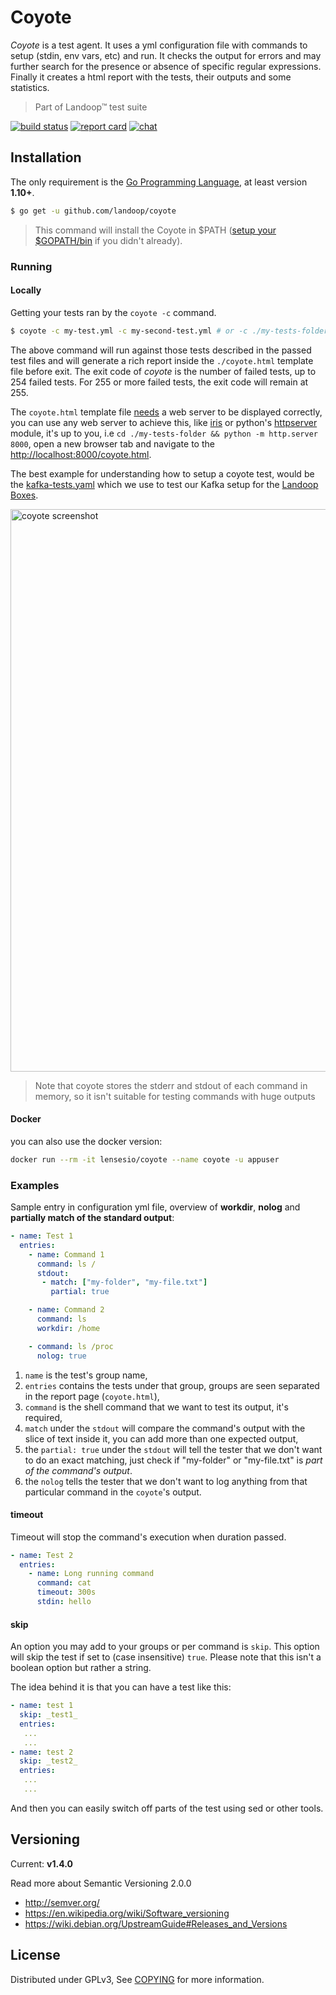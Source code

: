 # Coyote

_Coyote_ is a test agent. It uses a yml configuration file with commands to setup
(stdin, env vars, etc) and run. It checks the output for errors and may further
search for the presence or absence of specific regular expressions. Finally it
creates a html report with the tests, their outputs and some statistics.

> Part of Landoop™ test suite

[![build status](https://img.shields.io/travis/Landoop/coyote/master.svg?style=flat-square)](https://travis-ci.org/Landoop/coyote) [![report card](https://img.shields.io/badge/report%20card-a%2B-ff3333.svg?style=flat-square)](http://goreportcard.com/report/Landoop/coyote) [![chat](https://img.shields.io/badge/join-%20chat-00BCD4.svg?style=flat-square)](https://slackpass.io/landoop-community)

## Installation

The only requirement is the [Go Programming Language](https://golang.org/dl), at least version **1.10+**.

```sh
$ go get -u github.com/landoop/coyote
```

> This command will install the Coyote in $PATH ([setup your $GOPATH/bin](https://github.com/golang/go/wiki/SettingGOPATH) if you didn't already).

### Running

#### Locally
Getting your tests ran by the `coyote -c` command.

```sh
$ coyote -c my-test.yml -c my-second-test.yml # or -c ./my-tests-folder to load all yaml tests from a particular folder
```

The above command will run against those tests described in the passed test files and will generate a rich report inside the `./coyote.html` template file before exit. The exit code of _coyote_ is the number of failed tests, up to 254 failed tests.
For 255 or more failed tests, the exit code will remain at 255.

The `coyote.html` template file [needs](https://github.com/Landoop/coyote/pull/4#issuecomment-372636427) a web server to be displayed correctly, you can use any web server to achieve this, like [iris](https://iris-go.com) or python's [httpserver](https://docs.python.org/3/library/http.server.html) module, it's up to you, i.e `cd ./my-tests-folder && python -m http.server 8000`, open a new browser tab and navigate to the <http://localhost:8000/coyote.html>.

The best example for understanding how to setup a coyote test, would be the
[kafka-tests.yaml](https://github.com/Landoop/coyote/blob/master/tests/kafka-tests.yml)
which we use to test our Kafka setup for the
[Landoop Boxes](https://docs.landoop.com/pages/your-box/).

<img src="https://storage.googleapis.com/wch/coyote.png" alt="coyote screenshot" type="image/png" width="900">

> Note that coyote stores the stderr and stdout of each command in memory, so
it isn't suitable for testing commands with huge outputs

#### Docker

you can also use the docker version:

```sh
docker run --rm -it lensesio/coyote --name coyote -u appuser
```

### Examples

Sample entry in configuration yml file, overview of **workdir**, **nolog** and **partially match of the standard output**:

```yml
- name: Test 1
  entries:
    - name: Command 1
      command: ls /
      stdout:
       - match: ["my-folder", "my-file.txt"]
         partial: true

    - name: Command 2
      command: ls
      workdir: /home

    - command: ls /proc
      nolog: true
```

1. `name` is the test's group name,
2. `entries` contains the tests under that group, groups are seen separated in the report page (`coyote.html`),
3. `command` is the shell command that we want to test its output, it's required,
4. `match` under the `stdout` will compare the command's output with the slice of text inside it, you can add more than one expected output,
5. the `partial: true` under the `stdout` will tell the tester that we don't want to do an exact matching, just check if "my-folder" or "my-file.txt" is *part of the command's output*.
6. the `nolog` tells the tester that we don't want to log anything from that particular command in the `coyote`'s output.

#### timeout

Timeout will stop the command's execution when duration passed.

```yml
- name: Test 2
  entries:
    - name: Long running command
      command: cat
      timeout: 300s
      stdin: hello

```

#### skip

An option you may add to your groups or per command is `skip`. This option will
skip the test if set to (case insensitive) `true`. Please note that this isn't
a boolean option but rather a string.

The idea behind it is that you can have a test like this:

```yml
- name: test 1
  skip: _test1_
  entries:
   ...
   ...
- name: test 2
  skip: _test2_
  entries:
   ...
   ...
```



And then you can easily switch off parts of the test using sed or other tools.

## Versioning

Current: **v1.4.0**

Read more about Semantic Versioning 2.0.0

- http://semver.org/
- https://en.wikipedia.org/wiki/Software_versioning
- https://wiki.debian.org/UpstreamGuide#Releases_and_Versions

## License

Distributed under GPLv3, See [COPYING](COPYING) for more information.
